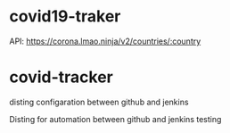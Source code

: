 # covid19-traker

API: https://corona.lmao.ninja/v2/countries/:country


# covid-tracker
disting configaration between github and jenkins

Disting for automation between github and jenkins testing

